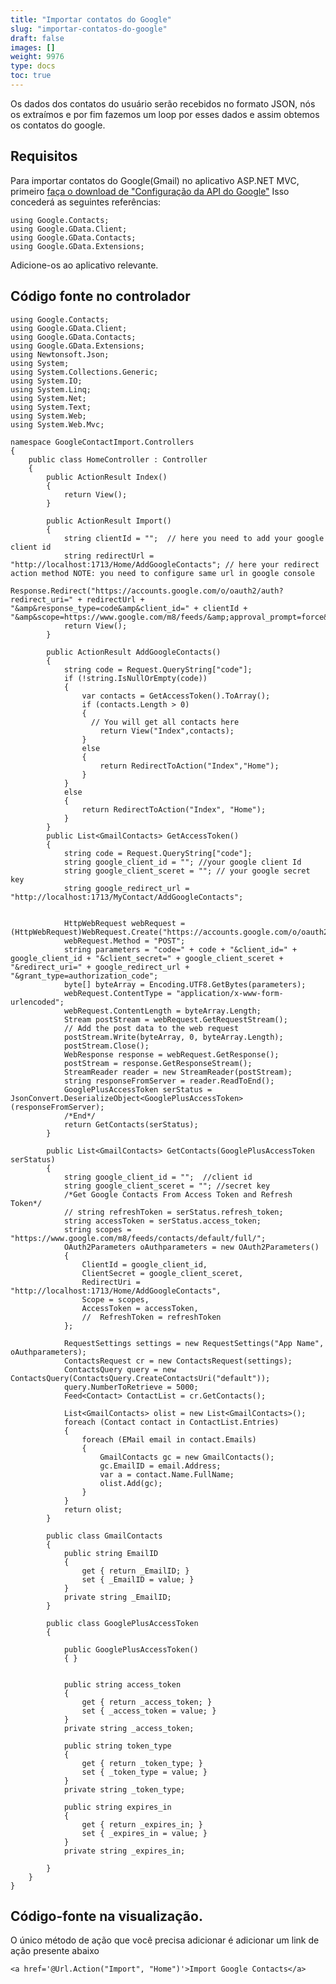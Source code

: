 ```yaml
---
title: "Importar contatos do Google"
slug: "importar-contatos-do-google"
draft: false
images: []
weight: 9976
type: docs
toc: true
---
```


Os dados dos contatos do usuário serão recebidos no formato JSON, nós os extraímos e por fim fazemos um loop por esses dados e assim obtemos os contatos do google.

## Requisitos
Para importar contatos do Google(Gmail) no aplicativo ASP.NET MVC, primeiro [faça o download de "Configuração da API do Google"][1] Isso concederá as seguintes referências:

    using Google.Contacts;
    using Google.GData.Client;
    using Google.GData.Contacts;
    using Google.GData.Extensions;

Adicione-os ao aplicativo relevante.


[1]: https://code.google.com/archive/p/google-gdata/downloads

## Código fonte no controlador
    using Google.Contacts;
    using Google.GData.Client;
    using Google.GData.Contacts;
    using Google.GData.Extensions;
    using Newtonsoft.Json;
    using System;
    using System.Collections.Generic;
    using System.IO;
    using System.Linq;
    using System.Net;
    using System.Text;
    using System.Web;
    using System.Web.Mvc;
    
    namespace GoogleContactImport.Controllers
    {
        public class HomeController : Controller
        {
            public ActionResult Index()
            {
                return View();
            }
    
            public ActionResult Import()
            {
                string clientId = "";  // here you need to add your google client id
                string redirectUrl = "http://localhost:1713/Home/AddGoogleContacts"; // here your redirect action method NOTE: you need to configure same url in google console
                Response.Redirect("https://accounts.google.com/o/oauth2/auth?redirect_uri=" + redirectUrl + "&amp&response_type=code&amp&client_id=" + clientId + "&amp&scope=https://www.google.com/m8/feeds/&amp;approval_prompt=force&amp;access_type=offline");
                return View();
            }
    
            public ActionResult AddGoogleContacts()
            {
                string code = Request.QueryString["code"];
                if (!string.IsNullOrEmpty(code))
                {
                    var contacts = GetAccessToken().ToArray();
                    if (contacts.Length > 0)
                    {
                      // You will get all contacts here
                        return View("Index",contacts);
                    }
                    else
                    {
                        return RedirectToAction("Index","Home");
                    }
                }
                else
                {
                    return RedirectToAction("Index", "Home");
                }
            }
            public List<GmailContacts> GetAccessToken()
            {
                string code = Request.QueryString["code"];
                string google_client_id = ""; //your google client Id
                string google_client_sceret = ""; // your google secret key
                string google_redirect_url = "http://localhost:1713/MyContact/AddGoogleContacts";
    
    
                HttpWebRequest webRequest = (HttpWebRequest)WebRequest.Create("https://accounts.google.com/o/oauth2/token");
                webRequest.Method = "POST";
                string parameters = "code=" + code + "&client_id=" + google_client_id + "&client_secret=" + google_client_sceret + "&redirect_uri=" + google_redirect_url + "&grant_type=authorization_code";
                byte[] byteArray = Encoding.UTF8.GetBytes(parameters);
                webRequest.ContentType = "application/x-www-form-urlencoded";
                webRequest.ContentLength = byteArray.Length;
                Stream postStream = webRequest.GetRequestStream();
                // Add the post data to the web request
                postStream.Write(byteArray, 0, byteArray.Length);
                postStream.Close();
                WebResponse response = webRequest.GetResponse();
                postStream = response.GetResponseStream();
                StreamReader reader = new StreamReader(postStream);
                string responseFromServer = reader.ReadToEnd();
                GooglePlusAccessToken serStatus = JsonConvert.DeserializeObject<GooglePlusAccessToken>(responseFromServer);
                /*End*/
                return GetContacts(serStatus);
            }
    
            public List<GmailContacts> GetContacts(GooglePlusAccessToken serStatus)
            {
                string google_client_id = "";  //client id
                string google_client_sceret = ""; //secret key
                /*Get Google Contacts From Access Token and Refresh Token*/
                // string refreshToken = serStatus.refresh_token;
                string accessToken = serStatus.access_token;
                string scopes = "https://www.google.com/m8/feeds/contacts/default/full/";
                OAuth2Parameters oAuthparameters = new OAuth2Parameters()
                {
                    ClientId = google_client_id,
                    ClientSecret = google_client_sceret,
                    RedirectUri = "http://localhost:1713/Home/AddGoogleContacts",
                    Scope = scopes,
                    AccessToken = accessToken,
                    //  RefreshToken = refreshToken
                };
    
                RequestSettings settings = new RequestSettings("App Name", oAuthparameters);
                ContactsRequest cr = new ContactsRequest(settings);
                ContactsQuery query = new ContactsQuery(ContactsQuery.CreateContactsUri("default"));
                query.NumberToRetrieve = 5000;
                Feed<Contact> ContactList = cr.GetContacts();
    
                List<GmailContacts> olist = new List<GmailContacts>();
                foreach (Contact contact in ContactList.Entries)
                {
                    foreach (EMail email in contact.Emails)
                    {
                        GmailContacts gc = new GmailContacts();
                        gc.EmailID = email.Address;
                        var a = contact.Name.FullName;
                        olist.Add(gc);
                    }
                }
                return olist;
            }
    
            public class GmailContacts
            {
                public string EmailID
                {
                    get { return _EmailID; }
                    set { _EmailID = value; }
                }
                private string _EmailID;
            }
    
            public class GooglePlusAccessToken
            {
    
                public GooglePlusAccessToken()
                { }
    
    
                public string access_token
                {
                    get { return _access_token; }
                    set { _access_token = value; }
                }
                private string _access_token;
    
                public string token_type
                {
                    get { return _token_type; }
                    set { _token_type = value; }
                }
                private string _token_type;
    
                public string expires_in
                {
                    get { return _expires_in; }
                    set { _expires_in = value; }
                }
                private string _expires_in;
    
            }
        }
    }

## Código-fonte na visualização.
O único método de ação que você precisa adicionar é adicionar um link de ação presente abaixo

    <a href='@Url.Action("Import", "Home")'>Import Google Contacts</a>



